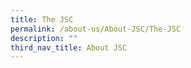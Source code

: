 ```yaml
---
title: The JSC
permalink: /about-us/About-JSC/The-JSC
description: ""
third_nav_title: About JSC
---
```

